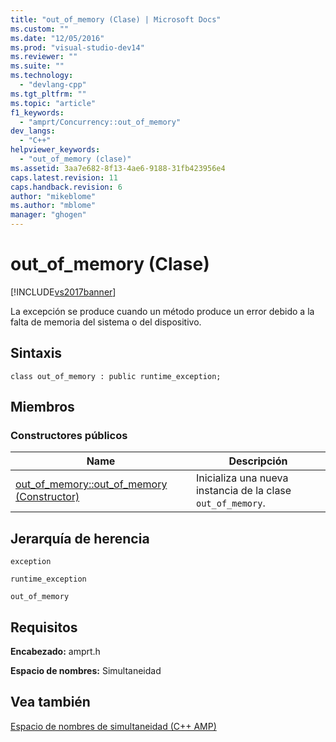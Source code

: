 ```yaml
---
title: "out_of_memory (Clase) | Microsoft Docs"
ms.custom: ""
ms.date: "12/05/2016"
ms.prod: "visual-studio-dev14"
ms.reviewer: ""
ms.suite: ""
ms.technology: 
  - "devlang-cpp"
ms.tgt_pltfrm: ""
ms.topic: "article"
f1_keywords: 
  - "amprt/Concurrency::out_of_memory"
dev_langs: 
  - "C++"
helpviewer_keywords: 
  - "out_of_memory (clase)"
ms.assetid: 3aa7e682-8f13-4ae6-9188-31fb423956e4
caps.latest.revision: 11
caps.handback.revision: 6
author: "mikeblome"
ms.author: "mblome"
manager: "ghogen"
---
```

# out_of_memory (Clase)
[!INCLUDE[vs2017banner](../../../assembler/inline/includes/vs2017banner.md)]

La excepción se produce cuando un método produce un error debido a la falta de memoria del sistema o del dispositivo.  
  
## Sintaxis  
  
```  
class out_of_memory : public runtime_exception;  
```  
  
## Miembros  
  
### Constructores públicos  
  
|Name|Descripción|  
|----------|-----------------|  
|[out\_of\_memory::out\_of\_memory \(Constructor\)](../Topic/out_of_memory::out_of_memory%20Constructor.md)|Inicializa una nueva instancia de la clase `out_of_memory`.|  
  
## Jerarquía de herencia  
 `exception`  
  
 `runtime_exception`  
  
 `out_of_memory`  
  
## Requisitos  
 **Encabezado:** amprt.h  
  
 **Espacio de nombres:** Simultaneidad  
  
## Vea también  
 [Espacio de nombres de simultaneidad \(C\+\+ AMP\)](../../../parallel/amp/reference/concurrency-namespace-cpp-amp.md)
